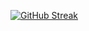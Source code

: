 [![GitHub Streak](https://streak-stats.demolab.com?user=HolliShake&theme=python-dark)](https://git.io/streak-stats)
